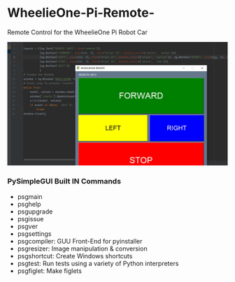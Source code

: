 # WheelieOne-Pi-Remote-
Remote Control for the WheelieOne Pi Robot Car

<img src="https://github.com/designisO/WheelieOne-Pi-Remote-/blob/main/FftBXQEXoAEkAhE%20(1).jpg"/>

### PySimpleGUI Built IN Commands

- psgmain
- psghelp
- psgupgrade
- psgissue
- psgver
- psgsettings
- psgcompiler: GUU Front-End for pyinstaller
- psgresizer: Image manipulation & conversion
- psgshortcut: Create Windows shortcuts
- psgtest: Run tests using a variety of Python interpreters
- psgfiglet: Make figlets
